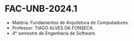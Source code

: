 # FAC-UNB-2024.1

* Matéria: Fundamentos de Arquitetura de Computadores.
* Professor: TIAGO ALVES DA FONSECA.
* 4° semestre de Engenharia de Software.
